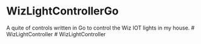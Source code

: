 # WizLightControllerGo
A quite of controls written in Go to control the Wiz IOT lights in my house.
#   W i z L i g h t C o n t r o l l e r  
 # WizLightController
